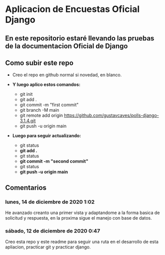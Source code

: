 # Aplicacion de Encuestas Oficial Django

## En este repositorio estaré llevando las pruebas de la documentacion Oficial de Django

## Como subir este repo

- Creo el repo en github normal si novedad, en blanco.
- **Y luego aplico estos comandos:**

  - git init
  - git add .
  - git commit -m "first commit"
  - git branch -M main
  - git remote add origin https://github.com/gustavcaves/polls-django-3.1.4.git
  - git push -u origin main
- **Luego para seguir actualizando:**

  - git status
  - **git add .**
  - git status
  - **git commit -m "second commit"**
  - git status
  - **git push -u origin main**

## Comentarios

### lunes, 14 de diciembre de 2020 1:02

He avanzado creanto una primer vista y adaptandome a la forma basica de solicitud y respuesta, en la proxima sigue el manejo con base de datos.

### sábado, 12 de diciembre de 2020 0:47

Creo esta repo y este readme para seguir una ruta en el desarrollo de esta apliacion, practicar git y practicar django.
